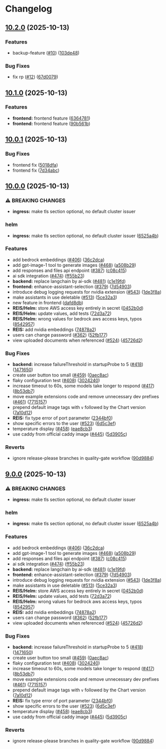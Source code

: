 # Changelog

## [10.2.0](https://github.com/surt91/c4-genai-suite/compare/v10.1.0...v10.2.0) (2025-10-13)


### Features

* backup-feature ([#10](https://github.com/surt91/c4-genai-suite/issues/10)) ([103de48](https://github.com/surt91/c4-genai-suite/commit/103de48bd928ac7c19c9839a275088a0bd184660))


### Bug Fixes

* fix rp ([#12](https://github.com/surt91/c4-genai-suite/issues/12)) ([67d0079](https://github.com/surt91/c4-genai-suite/commit/67d0079fb4b4f67465c67d9f4bb9e4b84309ebba))

## [10.1.0](https://github.com/surt91/c4-genai-suite/compare/v10.0.1...v10.1.0) (2025-10-13)


### Features

* **frontend:** frontend feature ([6364781](https://github.com/surt91/c4-genai-suite/commit/6364781524fb160d7accf4bf289657679cead657))
* **frontend:** frontend feature ([90b561b](https://github.com/surt91/c4-genai-suite/commit/90b561b58526148f46112d61cea9e839bee3d6b2))

## [10.0.1](https://github.com/surt91/c4-genai-suite/compare/v10.0.0...v10.0.1) (2025-10-13)


### Bug Fixes

* frontend fix ([5018dfa](https://github.com/surt91/c4-genai-suite/commit/5018dfa85a84ac7931df57d4828d2d281ee9a32e))
* frontend fix ([7d34abc](https://github.com/surt91/c4-genai-suite/commit/7d34abcfc44fb52f9095042e45f60b0aea3a81e0))

## [10.0.0](https://github.com/surt91/c4-genai-suite/compare/v9.0.0...v10.0.0) (2025-10-13)


### ⚠ BREAKING CHANGES

* **ingress:** make tls section optional, no default cluster issuer

### helm

* **ingress:** make tls section optional, no default cluster issuer ([6525a4b](https://github.com/surt91/c4-genai-suite/commit/6525a4b7702208e6ec0032f0fd54379ba0de5e0c))


### Features

* add bedrock embeddings ([#406](https://github.com/surt91/c4-genai-suite/issues/406)) ([36c2dca](https://github.com/surt91/c4-genai-suite/commit/36c2dca45ce0c355f16e6383b9955f8124f46221))
* add gpt-image-1 tool to generate images ([#468](https://github.com/surt91/c4-genai-suite/issues/468)) ([a508b29](https://github.com/surt91/c4-genai-suite/commit/a508b29d49f32ec30d5eb88de469639996275bee))
* add responses and files api endpoint ([#387](https://github.com/surt91/c4-genai-suite/issues/387)) ([c08c415](https://github.com/surt91/c4-genai-suite/commit/c08c415a4df5b8ec47e79c0a25c4901adc700a40))
* ai sdk integration ([#474](https://github.com/surt91/c4-genai-suite/issues/474)) ([ff55b23](https://github.com/surt91/c4-genai-suite/commit/ff55b2328fc0df3acd9403f9d901ccb4f112afcf))
* **backend:** replace langchain by ai-sdk ([#481](https://github.com/surt91/c4-genai-suite/issues/481)) ([c1e19fd](https://github.com/surt91/c4-genai-suite/commit/c1e19fd69c87f9022bd3afd6a48899e963afeafe))
* **frontend:** enhance-assistant-selection ([#379](https://github.com/surt91/c4-genai-suite/issues/379)) ([7d54903](https://github.com/surt91/c4-genai-suite/commit/7d5490370beb9a833e9a6e0af2d73891746ca96f))
* introduce debug logging requests for nvidia extension ([#543](https://github.com/surt91/c4-genai-suite/issues/543)) ([1de3f8a](https://github.com/surt91/c4-genai-suite/commit/1de3f8a8eca9be1095565b48dc9531756b546694))
* make assistants in use deletable ([#513](https://github.com/surt91/c4-genai-suite/issues/513)) ([5ce32a3](https://github.com/surt91/c4-genai-suite/commit/5ce32a3bb92e37e5cee2db5b20e6301b47c4f3f4))
* new feature in frontend ([dafd8db](https://github.com/surt91/c4-genai-suite/commit/dafd8db58d0757bfc4ec572cbf299fde3c65edb1))
* **REIS/Helm:** store AWS access key entirely in secret ([0452b0d](https://github.com/surt91/c4-genai-suite/commit/0452b0d4dd46a4ae2eb3cfd6ba6a5f32a17853af))
* **REIS/Helm:** update values, add tests ([72d3a72](https://github.com/surt91/c4-genai-suite/commit/72d3a72a45521b1088b1b052e89545da17796e13))
* **REIS/Helm:** wrong values for bedrock aws access keys, typos ([8542957](https://github.com/surt91/c4-genai-suite/commit/85429570f63d28fbf285935ff1496ae0177eba61))
* **REIS:** add nvidia embeddings ([74878a2](https://github.com/surt91/c4-genai-suite/commit/74878a27025ea479980f3a955a88eb3f604b4661))
* users can change password ([#362](https://github.com/surt91/c4-genai-suite/issues/362)) ([52fb177](https://github.com/surt91/c4-genai-suite/commit/52fb177c5b842b3f9545fb810f7b0546b3d4bc4c))
* view uploaded documents when referenced ([#524](https://github.com/surt91/c4-genai-suite/issues/524)) ([45726d2](https://github.com/surt91/c4-genai-suite/commit/45726d27eb560b729937d7dcef674ce94ff88f6d))


### Bug Fixes

* **backend:** increase failureThreshold in startupProbe to 5 ([#418](https://github.com/surt91/c4-genai-suite/issues/418)) ([1471650](https://github.com/surt91/c4-genai-suite/commit/14716501b4bc70e062f86a72fb1c208d63dce927))
* create user button too small ([#459](https://github.com/surt91/c4-genai-suite/issues/459)) ([0aec8ac](https://github.com/surt91/c4-genai-suite/commit/0aec8ac0bdfaf99ac39a03d5597ae81fed07bb95))
* flaky configuration test ([#408](https://github.com/surt91/c4-genai-suite/issues/408)) ([3024240](https://github.com/surt91/c4-genai-suite/commit/302424070113b6c688aa60e895f804b5da45f189))
* increase timeout to 60s, some models take longer to respond ([#417](https://github.com/surt91/c4-genai-suite/issues/417)) ([8b53db7](https://github.com/surt91/c4-genai-suite/commit/8b53db7956b84e7ae3d6b894305199e6c4bbc899))
* move example extensions code and remove unnecessary dev prefixes ([#461](https://github.com/surt91/c4-genai-suite/issues/461)) ([7715157](https://github.com/surt91/c4-genai-suite/commit/77151573a723ad86f7a2e349cf087e556b7aff57))
* prepend default image tags with `v` followed by the Chart version ([7a10d12](https://github.com/surt91/c4-genai-suite/commit/7a10d127ade7497fbaaaa0fa317cc35b980c0b45))
* **REIS:** fix type error of port parameter ([2344bf0](https://github.com/surt91/c4-genai-suite/commit/2344bf0b483ca66bc70da998783a3aa8e72ef60d))
* show specific errors to the user ([#523](https://github.com/surt91/c4-genai-suite/issues/523)) ([6d5c3ef](https://github.com/surt91/c4-genai-suite/commit/6d5c3ef3704e3cfebf595ef925cb67a558ead1f0))
* temperature display ([#458](https://github.com/surt91/c4-genai-suite/issues/458)) ([eae8cb3](https://github.com/surt91/c4-genai-suite/commit/eae8cb3fe5bf8c1450dff17f2f7eccf47c4e0b39))
* use caddy from official caddy image ([#445](https://github.com/surt91/c4-genai-suite/issues/445)) ([5d3905c](https://github.com/surt91/c4-genai-suite/commit/5d3905c601aee16a362a87c568c7fbfb523b1712))


### Reverts

* ignore release-please branches in quality-gate workflow ([90d9884](https://github.com/surt91/c4-genai-suite/commit/90d98847a009aee6d9deb64cf05ec216cbd31cca))

## [9.0.0](https://github.com/surt91/c4-genai-suite/compare/v8.5.1...v9.0.0) (2025-10-13)


### ⚠ BREAKING CHANGES

* **ingress:** make tls section optional, no default cluster issuer

### helm

* **ingress:** make tls section optional, no default cluster issuer ([6525a4b](https://github.com/surt91/c4-genai-suite/commit/6525a4b7702208e6ec0032f0fd54379ba0de5e0c))


### Features

* add bedrock embeddings ([#406](https://github.com/surt91/c4-genai-suite/issues/406)) ([36c2dca](https://github.com/surt91/c4-genai-suite/commit/36c2dca45ce0c355f16e6383b9955f8124f46221))
* add gpt-image-1 tool to generate images ([#468](https://github.com/surt91/c4-genai-suite/issues/468)) ([a508b29](https://github.com/surt91/c4-genai-suite/commit/a508b29d49f32ec30d5eb88de469639996275bee))
* add responses and files api endpoint ([#387](https://github.com/surt91/c4-genai-suite/issues/387)) ([c08c415](https://github.com/surt91/c4-genai-suite/commit/c08c415a4df5b8ec47e79c0a25c4901adc700a40))
* ai sdk integration ([#474](https://github.com/surt91/c4-genai-suite/issues/474)) ([ff55b23](https://github.com/surt91/c4-genai-suite/commit/ff55b2328fc0df3acd9403f9d901ccb4f112afcf))
* **backend:** replace langchain by ai-sdk ([#481](https://github.com/surt91/c4-genai-suite/issues/481)) ([c1e19fd](https://github.com/surt91/c4-genai-suite/commit/c1e19fd69c87f9022bd3afd6a48899e963afeafe))
* **frontend:** enhance-assistant-selection ([#379](https://github.com/surt91/c4-genai-suite/issues/379)) ([7d54903](https://github.com/surt91/c4-genai-suite/commit/7d5490370beb9a833e9a6e0af2d73891746ca96f))
* introduce debug logging requests for nvidia extension ([#543](https://github.com/surt91/c4-genai-suite/issues/543)) ([1de3f8a](https://github.com/surt91/c4-genai-suite/commit/1de3f8a8eca9be1095565b48dc9531756b546694))
* make assistants in use deletable ([#513](https://github.com/surt91/c4-genai-suite/issues/513)) ([5ce32a3](https://github.com/surt91/c4-genai-suite/commit/5ce32a3bb92e37e5cee2db5b20e6301b47c4f3f4))
* **REIS/Helm:** store AWS access key entirely in secret ([0452b0d](https://github.com/surt91/c4-genai-suite/commit/0452b0d4dd46a4ae2eb3cfd6ba6a5f32a17853af))
* **REIS/Helm:** update values, add tests ([72d3a72](https://github.com/surt91/c4-genai-suite/commit/72d3a72a45521b1088b1b052e89545da17796e13))
* **REIS/Helm:** wrong values for bedrock aws access keys, typos ([8542957](https://github.com/surt91/c4-genai-suite/commit/85429570f63d28fbf285935ff1496ae0177eba61))
* **REIS:** add nvidia embeddings ([74878a2](https://github.com/surt91/c4-genai-suite/commit/74878a27025ea479980f3a955a88eb3f604b4661))
* users can change password ([#362](https://github.com/surt91/c4-genai-suite/issues/362)) ([52fb177](https://github.com/surt91/c4-genai-suite/commit/52fb177c5b842b3f9545fb810f7b0546b3d4bc4c))
* view uploaded documents when referenced ([#524](https://github.com/surt91/c4-genai-suite/issues/524)) ([45726d2](https://github.com/surt91/c4-genai-suite/commit/45726d27eb560b729937d7dcef674ce94ff88f6d))


### Bug Fixes

* **backend:** increase failureThreshold in startupProbe to 5 ([#418](https://github.com/surt91/c4-genai-suite/issues/418)) ([1471650](https://github.com/surt91/c4-genai-suite/commit/14716501b4bc70e062f86a72fb1c208d63dce927))
* create user button too small ([#459](https://github.com/surt91/c4-genai-suite/issues/459)) ([0aec8ac](https://github.com/surt91/c4-genai-suite/commit/0aec8ac0bdfaf99ac39a03d5597ae81fed07bb95))
* flaky configuration test ([#408](https://github.com/surt91/c4-genai-suite/issues/408)) ([3024240](https://github.com/surt91/c4-genai-suite/commit/302424070113b6c688aa60e895f804b5da45f189))
* increase timeout to 60s, some models take longer to respond ([#417](https://github.com/surt91/c4-genai-suite/issues/417)) ([8b53db7](https://github.com/surt91/c4-genai-suite/commit/8b53db7956b84e7ae3d6b894305199e6c4bbc899))
* move example extensions code and remove unnecessary dev prefixes ([#461](https://github.com/surt91/c4-genai-suite/issues/461)) ([7715157](https://github.com/surt91/c4-genai-suite/commit/77151573a723ad86f7a2e349cf087e556b7aff57))
* prepend default image tags with `v` followed by the Chart version ([7a10d12](https://github.com/surt91/c4-genai-suite/commit/7a10d127ade7497fbaaaa0fa317cc35b980c0b45))
* **REIS:** fix type error of port parameter ([2344bf0](https://github.com/surt91/c4-genai-suite/commit/2344bf0b483ca66bc70da998783a3aa8e72ef60d))
* show specific errors to the user ([#523](https://github.com/surt91/c4-genai-suite/issues/523)) ([6d5c3ef](https://github.com/surt91/c4-genai-suite/commit/6d5c3ef3704e3cfebf595ef925cb67a558ead1f0))
* temperature display ([#458](https://github.com/surt91/c4-genai-suite/issues/458)) ([eae8cb3](https://github.com/surt91/c4-genai-suite/commit/eae8cb3fe5bf8c1450dff17f2f7eccf47c4e0b39))
* use caddy from official caddy image ([#445](https://github.com/surt91/c4-genai-suite/issues/445)) ([5d3905c](https://github.com/surt91/c4-genai-suite/commit/5d3905c601aee16a362a87c568c7fbfb523b1712))


### Reverts

* ignore release-please branches in quality-gate workflow ([90d9884](https://github.com/surt91/c4-genai-suite/commit/90d98847a009aee6d9deb64cf05ec216cbd31cca))
